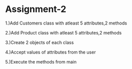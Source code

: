 # Assignment-2

1.)Add Customers class with atleast 5 attributes,2 methods

2.)Add Product class with atleast 5 attributes,2 methods

3.)Create 2 objects of each class

4.)Accept values of attributes from the user

5.)Execute the  methods from main
